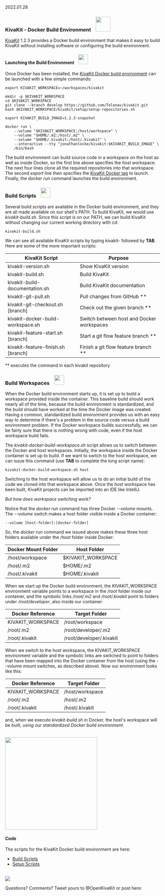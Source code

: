 2022.01.28

### KivaKit - Docker Build Environment &nbsp;&nbsp; <img src="https://www.state-of-the-art.org/graphics/gears/gears.svg" width="48"/>

[KivaKit](https://www.kivakit.org) 1.2.3 provides a Docker build environment that makes it easy to build KivaKit without 
installing software or configuring the build environment.

#### Launching the Build Environment  &nbsp;&nbsp; <img src="https://www.state-of-the-art.org/graphics/rocket/rocket.svg" width="32"/>


Once Docker has been installed, the [KivaKit Docker build environment](https://github.com/Telenav/kivakit/blob/develop/documentation/building/docker-build-environment.md) can be launched with a few simple commands:

    export KIVAKIT_WORKSPACE=~/workspaces/kivakit
    
    mkdir -p $KIVAKIT_WORKSPACE 
    cd $KIVAKIT_WORKSPACE
    git clone --branch develop https://github.com/Telenav/kivakit.git
    bash $KIVAKIT_WORKSPACE/kivakit/setup/setup-repositories.sh
    
    export KIVAKIT_BUILD_IMAGE=1.2.3-snapshot

    docker run \
        --volume "$KIVAKIT_WORKSPACE:/host/workspace" \
        --volume "$HOME/.m2:/host/.m2" \
        --volume "$HOME/.kivakit:/host/.kivakit" \
        --interactive --tty "jonathanlocke/kivakit:$KIVAKIT_BUILD_IMAGE" \
        /bin/bash

The build environment can build source code in a workspace on the host as well as 
inside Docker, so the first line above specifies the *host* workspace. The next four lines clone 
all the required repositories into that workspace. The second *export* line then specifies 
the [KivaKit Docker tag](https://hub.docker.com/repository/docker/jonathanlocke/kivakit) 
to launch. Finally, the *docker run* command launches the build environment.

### Build Scripts &nbsp;&nbsp; <img src="https://www.state-of-the-art.org/graphics/command-line/command-line.svg" width="32"/>

Several build scripts are available in the Docker build environment, and they are all 
made available on our shell's PATH. To build KivaKit, we would use *kivakit-build.sh*.
Since this script is on our PATH, we can build KivaKit without changing our current working
directory with *cd*:

    kivakit-build.sh

We can see all available KivaKit scripts by typing kivakit- followed by **TAB**. Here are some of the more important scripts:

| KivaKit Script                      | Purpose                                   | 
|-------------------------------------|-------------------------------------------|
| kivakit-version.sh                  | Show KivaKit version                      |
| kivakit-build.sh                    | Build KivaKit                             |
| kivakit-build-documentation.sh      | Build KivaKit documentation               |
| kivakit-git-pull.sh                 | Pull changes from GitHub **               |
| kivakit-git-checkout.sh \[branch]   | Check out the given branch **             |
| kivakit-docker-build-workspace.sh   | Switch between host and Docker workspaces |
| kivakit-feature-start.sh \[branch]  | Start a git flow feature branch **        |
| kivakit-feature-finish.sh \[branch] | Finish a git flow feature branch **       |

** executes the command in each kivakit repository

### Build Workspaces &nbsp;&nbsp; <img src="https://www.state-of-the-art.org/graphics/folder/folder.svg" width="32"/>

When the Docker build environment starts up, it is set up to build a workspace 
provided inside the container. This baseline build should work nearly all of the time, 
because the build environment is standardized, and the build should have worked at 
the time the Docker image was created. Having a common, standardized
build environment provides us with an easy way to determine if there's a problem 
in the source code versus a build environment problem. If the Docker workspace builds
successfully, we can be fairly sure that there is nothing wrong with code, even if 
the host workspace build fails.

The *kivakit-docker-build-workspace.sh* script allows us to switch between the 
Docker and host workspaces. Initially, the workspace inside the Docker container
is set up to build. If we want to switch to the host workspace, we can issue 
this command (use **TAB** to complete the long script name):


    kivakit-docker-build-workspace.sh host

Switching to the host workspace will allow us to do an initial build of the code we
cloned into that workspace above. Once the host workspace has been built, KivaKit projects 
can be imported into an IDE like IntelliJ.

*But how does workspace switching work?*

Notice that the *docker run* command has three Docker *--volume* mounts. 
The *--volume* switch makes a host folder visible inside a Docker container:

    --volume [host-folder]:[docker-folder]
    
So, the *docker run* command we issued above makes these three host folders 
available under the */host* folder inside Docker:

| Docker Mount Folder | Host Folder        |
|---------------------|--------------------|
| /host/workspace     | $KIVAKIT_WORKSPACE |
| /host/.m2           | $HOME/.m2          |
| /host/.kivakit      | $HOME/.kivakit     |

When we start up the Docker build environment, the KIVAKIT_WORKSPACE 
environment variable points to a workspace in the */root* folder inside 
our container, and the symbolic links */root/.m2* and */root/.kivakit* 
point to folders under */root/developer*, also inside our container:

| Docker Reference  | Target Folder            |
|-------------------|--------------------------|
| KIVAKIT_WORKSPACE | /root/workspace          |
| /root/.m2         | /root/developer/.m2      |
| /root/.kivakit    | /root/developer/.kivakit |

When we switch to the host workspace, the KIVAKIT_WORKSPACE environment 
variable and the symbolic links are switched to point to folders that 
have been mapped into the Docker container from the host (using the 
--volume mount switches, as described above). Now our environment
looks like this:

| Docker Reference  | Target Folder   |
|-------------------|-----------------|
| KIVAKIT_WORKSPACE | /host/workspace |
| /root/.m2         | /host/.m2       |
| /root/.kivakit    | /host/.kivakit  |

and, when we execute *kivakit-build.sh* in Docker, the host's workspace
will be built, *using our standardized Docker build environment*.

<br/>

<img src="https://www.state-of-the-art.org/graphics/line/line.svg" width="300"/>

#### Code

The scripts for the KivaKit Docker build environment are here: 

* [Build Scripts](https://github.com/Telenav/kivakit/tree/develop/tools/building)  
* [Setup Scripts](https://github.com/Telenav/kivakit/tree/develop/setup)

<br/>
<img src="https://telenav.github.io/telenav-assets/images/separators/horizontal-line-512.png" srcset="https://telenav.github.io/telenav-assets/images/separators/horizontal-line-512-2x.png 2x" />

Questions? Comments? Tweet yours to @OpenKivaKit or post here:

<script
  async
  src="https://utteranc.es/client.js"
  repo="jonathanlocke/jonathanlocke.github.io"
  issue-term="build-environment"
  theme="github-dark"
  crossorigin="anonymous"
></script>
